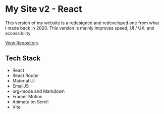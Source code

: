 # My Site v2 - React

This version of my website is a redesigned and redeveloped one from what I made
back in 2020. This version is mainly improves speed, UI / UX, and accessibility

<a class='btn' href='https://github.com/BrianENguyen/brianenguyen.com-react-archive' target='_blank'>View Repository</a>

## Tech Stack

- React
- React Router
- Material UI
- EmailJS
- org-mode and Markdown
- Framer Motion
- Animate on Scroll
- Vite
